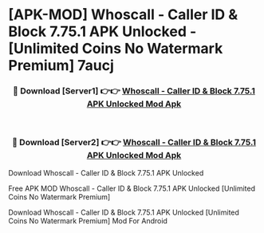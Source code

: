 # [APK-MOD] Whoscall - Caller ID & Block 7.75.1 APK Unlocked - [Unlimited Coins No Watermark Premium] 7aucj



<div align="center">
<h3>🔴 Download [Server1] 👉👉 <a href="https://momento.my/?title=Whoscall_-_Caller_ID_&_Block_7.75.1_APK_Unlocked">Whoscall - Caller ID & Block 7.75.1 APK Unlocked Mod Apk</a></h3><br>

<h3>🔴 Download [Server2] 👉👉 <a href="https://momento.my/?title=Whoscall_-_Caller_ID_&_Block_7.75.1_APK_Unlocked">Whoscall - Caller ID & Block 7.75.1 APK Unlocked Mod Apk</a></h3>
</div>



Download Whoscall - Caller ID & Block 7.75.1 APK Unlocked 

Free APK MOD Whoscall - Caller ID & Block 7.75.1 APK Unlocked [Unlimited Coins No Watermark Premium]

Download Whoscall - Caller ID & Block 7.75.1 APK Unlocked [Unlimited Coins No Watermark Premium] Mod For Android
